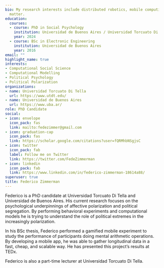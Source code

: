 ```yaml
---
bio: My research interests include distributed robotics, mobile computing and programmable
  matter.
education:
  courses:
  - course: PhD in Social Psychology 
    institution: Universidad de Buenos Aires / Universidad Torcuato Di Tella
    year: 2024
  - course: BSc in Electronic Engineering
    institution: Universidad de Buenos Aires
    year: 2016
email: ""
highlight_name: true
interests:
- Computational Social Science
- Computational Modelling
- Political Psychology
- Political Polarization
organizations:
- name: Universidad Torcuato Di Tella
  url: https://www.utdt.edu/
- name: Universidad de Buenos Aires
  url: https://www.uba.ar/
role: PhD Candidate
social:
- icon: envelope
  icon_pack: fas
  link: mailto:fedezimmer@gmail.com
- icon: graduation-cap
  icon_pack: fas
  link: https://scholar.google.com/citations?user=fQRMhbNSgjsC
- icon: twitter
  icon_pack: fab
  label: Follow me on Twitter
  link: https://twitter.com/FedeZimmerman
- icon: linkedin
  icon_pack: fab
  link: https://www.linkedin.com/in/federico-zimmerman-18614a88/
superuser: true
title: Federico Zimmerman
---
```


Federico is a PhD candidate at Universidad Torcuato Di Tella and Universidad de Buenos Aires. His current research focuses on the psychological underpinnings of affective polarization and political segregation. By performing behavioral experiments and computational models he is trying to understand the role of political extremes in the increasingly polarization.

In his BSc thesis, Federico performed a gamified mobile experiment to study the performance of participants doing mental arithmetic operations. By developing a mobile app, he was able to gather longitudinal data in a fast, cheap, and scalable way. He has presented this project’s results at TEDx.

Federico is also a part-time lecturer at Universidad Torcuato Di Tella.
